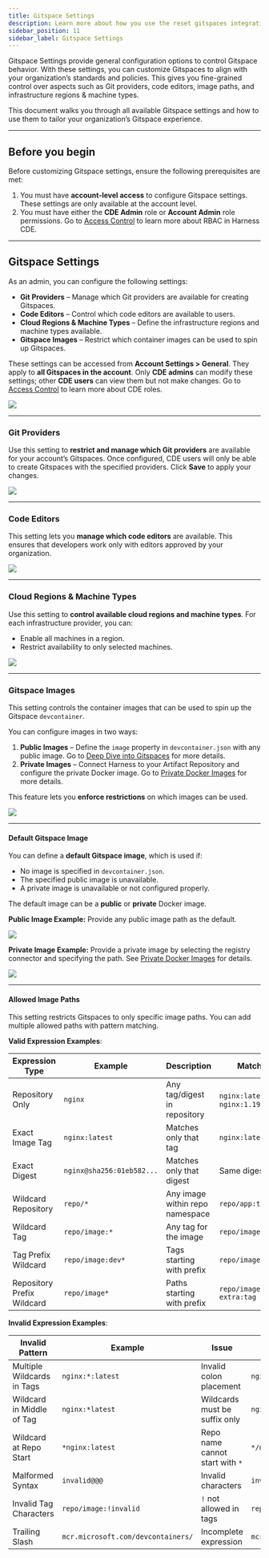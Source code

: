 ```yaml
---
title: Gitspace Settings
description: Learn more about how you use the reset gitspaces integration to connect Harness to your privately-owned, on-prem assets. 
sidebar_position: 11
sidebar_label: Gitspace Settings
---
```


Gitspace Settings provide general configuration options to control Gitspace behavior. With these settings, you can customize Gitspaces to align with your organization’s standards and policies. This gives you fine-grained control over aspects such as Git providers, code editors, image paths, and infrastructure regions & machine types.

This document walks you through all available Gitspace settings and how to use them to tailor your organization’s Gitspace experience.

---

## Before you begin

Before customizing Gitspace settings, ensure the following prerequisites are met:

1. You must have **account-level access** to configure Gitspace settings. These settings are only available at the account level.
2. You must have either the **CDE Admin** role or **Account Admin** role permissions. Go to [Access Control](/docs/cloud-development-environments/rbac.md) to learn more about RBAC in Harness CDE.

---

## Gitspace Settings

As an admin, you can configure the following settings:

* **Git Providers** – Manage which Git providers are available for creating Gitspaces.
* **Code Editors** – Control which code editors are available to users.
* **Cloud Regions & Machine Types** – Define the infrastructure regions and machine types available.
* **Gitspace Images** – Restrict which container images can be used to spin up Gitspaces.

These settings can be accessed from **Account Settings > General**. They apply to **all Gitspaces in the account**. Only **CDE admins** can modify these settings; other **CDE users** can view them but not make changes. Go to [Access Control](/docs/cloud-development-environments/rbac.md) to learn more about CDE roles. 

![](./static/admin-settings-1.png)

---

### Git Providers

Use this setting to **restrict and manage which Git providers** are available for your account’s Gitspaces. Once configured, CDE users will only be able to create Gitspaces with the specified providers.
Click **Save** to apply your changes.

![](./static/git-provider-admin-2.png)

---

### Code Editors

This setting lets you **manage which code editors** are available. This ensures that developers work only with editors approved by your organization.

![](./static/code-editor-admin-2.png)

---

### Cloud Regions & Machine Types

Use this setting to **control available cloud regions and machine types**. For each infrastructure provider, you can:

* Enable all machines in a region.
* Restrict availability to only selected machines.

![](./static/cloudregions-provider-admin3.png)

---

### Gitspace Images

This setting controls the container images that can be used to spin up the Gitspace `devcontainer`.

You can configure images in two ways:

1. **Public Images** – Define the `image` property in `devcontainer.json` with any public image. Go to [Deep Dive into Gitspaces](/docs/cloud-development-environments/deep-dive-into-gitspaces/gitspace-configuration.md) for more details.
2. **Private Images** – Connect Harness to your Artifact Repository and configure the private Docker image. Go to [Private Docker Images](/docs/cloud-development-environments/features-of-gitspaces/private-docker-images.md) for more details.

This feature lets you **enforce restrictions** on which images can be used.

![](./static/gitspace-image.png)

---

#### Default Gitspace Image

You can define a **default Gitspace image**, which is used if:

* No image is specified in `devcontainer.json`.
* The specified public image is unavailable.
* A private image is unavailable or not configured properly.

The default image can be a **public** or **private** Docker image.

**Public Image Example:**
Provide any public image path as the default.

![](./static/public-gitspace-image.jpg)

**Private Image Example:**
Provide a private image by selecting the registry connector and specifying the path. See [Private Docker Images](/docs/cloud-development-environments/features-of-gitspaces/private-docker-images.md) for details.

![](./static/private-gitspace-image.jpg)

---

#### Allowed Image Paths

This setting restricts Gitspaces to only specific image paths. You can add multiple allowed paths with pattern matching.

**Valid Expression Examples**:

| Expression Type            | Example                   | Description                     | Matches                      |
| -------------------------- | ------------------------- | ------------------------------- | ---------------------------- |
| Repository Only            | `nginx`                   | Any tag/digest in repository    | `nginx:latest`, `nginx:1.19` |
| Exact Image Tag            | `nginx:latest`            | Matches only that tag           | `nginx:latest`               |
| Exact Digest               | `nginx@sha256:01eb582...` | Matches only that digest        | Same digest                  |
| Wildcard Repository        | `repo/*`                  | Any image within repo namespace | `repo/app:tag`               |
| Wildcard Tag               | `repo/image:*`            | Any tag for the image           | `repo/image:v1.0`            |
| Tag Prefix Wildcard        | `repo/image:dev*`         | Tags starting with prefix       | `repo/image:dev123`          |
| Repository Prefix Wildcard | `repo/image*`             | Paths starting with prefix      | `repo/image-extra:tag`       |

**Invalid Expression Examples**:

| Invalid Pattern            | Example                            | Issue                           | Correct Alternative                 |
| -------------------------- | ---------------------------------- | ------------------------------- | ----------------------------------- |
| Multiple Wildcards in Tags | `nginx:*:latest`                   | Invalid colon placement         | `nginx:*`                           |
| Wildcard in Middle of Tag  | `nginx:*latest`                    | Wildcards must be suffix only   | `nginx:lat*`                        |
| Wildcard at Repo Start     | `*nginx:latest`                    | Repo name cannot start with `*` | `*/nginx:latest`                    |
| Malformed Syntax           | `invalid@@@`                       | Invalid characters              | `invalid@sha256:...`                |
| Invalid Tag Characters     | `repo/image:!invalid`              | `!` not allowed in tags         | `repo/image:invalid`                |
| Trailing Slash             | `mcr.microsoft.com/devcontainers/` | Incomplete expression           | `mcr.microsoft.com/devcontainers/*` |


